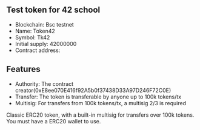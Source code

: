 ## Test token for 42 school

- Blockchain: Bsc testnet
- Name: Token42
- Symbol: Tk42
- Initial supply: 42000000
- Contract address: 

## Features
- Authority: The contract creator(0xE8ee070E416f92A5b0f37438D33A97D246F72C0E)
- Transfer: The token is transferable by anyone up to 100k tokens/tx
- Multisig: For transfers from 100k tokens/tx, a multisig 2/3 is required

Classic ERC20 token, with a built-in multisig for transfers over 100k tokens. You must have a ERC20 wallet to use.

